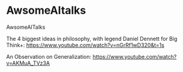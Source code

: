 # AwsomeAItalks
AwsomeAITalks

The 4 biggest ideas in philosophy, with legend Daniel Dennett for Big Think+:
https://www.youtube.com/watch?v=nGrRf1wD320&t=1s


An Observation on Generalization:
https://www.youtube.com/watch?v=AKMuA_TVz3A
